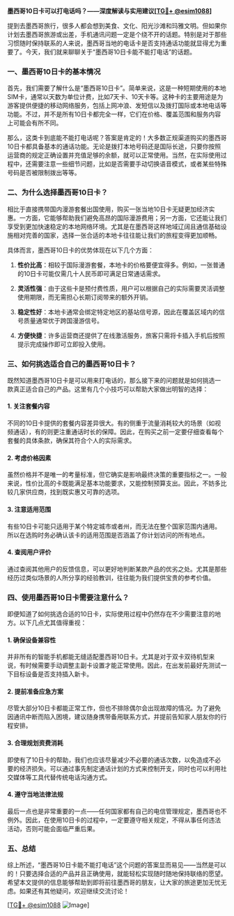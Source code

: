 **墨西哥10日卡可以打电话吗？——深度解读与实用建议[[TG💪+ @esim1088](https://t.me/s/esim1088)]**

提到去墨西哥旅行，很多人都会想到美食、文化、阳光沙滩和玛雅文明。但如果你计划去墨西哥旅游或出差，手机通讯问题一定是个绕不开的话题。特别是对于那些习惯随时保持联系的人来说，墨西哥当地的电话卡是否支持通话功能就显得尤为重要了。今天，我们就来聊聊关于“墨西哥10日卡能不能打电话”的话题。

### 一、墨西哥10日卡的基本情况

首先，我们需要了解什么是“墨西哥10日卡”。简单来说，这是一种短期使用的本地SIM卡，通常以天数为单位计费，比如7天卡、10天卡等。这种卡的主要用途是为游客提供便捷的移动网络服务，包括上网冲浪、发短信以及拨打国际或本地电话等功能。不过，并不是所有10日卡都完全一样，它们在价格、覆盖范围和服务内容上可能会有所不同。

那么，这类卡到底能不能打电话呢？答案是肯定的！大多数正规渠道购买的墨西哥10日卡都具备基本的通话功能。无论是拨打本地号码还是国际长途，只要你按照运营商的规定正确设置并充值足够的余额，就可以正常使用。当然，在实际使用过程中，还需要注意一些细节问题，比如是否需要手动切换语音模式，或者某些特殊号码是否被限制拨出等等。

### 二、为什么选择墨西哥10日卡？

相比于直接携带国内漫游套餐出国使用，购买一张当地10日卡无疑更加经济实惠。一方面，它能够帮助我们避免高昂的国际漫游费用；另一方面，它还能让我们享受到更加快速稳定的本地网络环境。尤其是在墨西哥这样地域辽阔且通信基础设施相对完善的国家，选择一张合适的本地卡往往能让我们的旅程变得更加顺畅。

具体而言，墨西哥10日卡的优势体现在以下几个方面：

1. **性价比高**：相较于国际漫游套餐，本地卡的价格要便宜得多。例如，一张普通的10日卡可能仅需几十人民币即可满足日常通话需求。
   
2. **灵活性强**：由于这些卡是预付费性质，用户可以根据自己的实际需要灵活调整使用期限，而无需担心长期订阅带来的额外开销。

3. **稳定性好**：本地卡通常会绑定特定地区的基站信号源，因此在覆盖区域内的信号质量通常优于跨国漫游信号。

4. **方便快捷**：许多运营商还提供了在线激活服务，旅客只需将卡插入手机后按照提示完成操作即可立即投入使用。

### 三、如何挑选适合自己的墨西哥10日卡？

既然知道墨西哥10日卡是可以用来打电话的，那么接下来的问题就是如何挑选一款真正适合自己的产品。这里有几个小技巧可以帮助大家做出明智的选择：

#### 1. 关注套餐内容
不同的10日卡提供的套餐内容差异很大。有的侧重于流量消耗较大的场景（如视频通话），有的则更注重通话时长的保障。因此，在购买之前一定要仔细查看每个套餐的具体条款，确保其符合个人的实际需求。

#### 2. 考虑价格因素
虽然价格并不是唯一的考量标准，但它确实是影响最终决策的重要指标之一。一般来说，性价比高的卡既能满足基本功能要求，又能控制预算支出。因此，不妨多比较几家供应商，找到既实惠又可靠的选项。

#### 3. 注意适用范围
有些10日卡可能只适用于某个特定城市或者州，而无法在整个国家范围内通用。所以在选购时务必确认该卡的适用范围是否涵盖了你计划访问的所有地点。

#### 4. 查阅用户评价
通过查阅其他用户的反馈信息，可以更好地判断某款产品的优劣之处。尤其是那些经历过类似场景的人所分享的经验教训，往往能为我们提供宝贵的参考价值。

### 四、使用墨西哥10日卡需要注意什么？

即便知道了如何挑选合适的10日卡，实际使用过程中仍然存在不少需要注意的地方。以下几点尤其值得重视：

#### 1. 确保设备兼容性
并非所有的智能手机都能无缝适配墨西哥10日卡。尤其是对于双卡双待机型来说，有时候需要手动调整主副卡设置才能正常使用。因此，在出发前最好先测试一下目标设备是否支持插入新卡。

#### 2. 提前准备应急方案
尽管大部分10日卡都能正常工作，但也不排除偶尔会出现故障的情况。为了避免因通讯中断而陷入困境，建议随身携带备用联系方式，并提前告知家人朋友你的行程安排。

#### 3. 合理规划资费消耗
即使有了10日卡的帮助，我们也应该尽量减少不必要的通话次数，以免造成不必要的经济损失。可以通过事先制定通话计划的方式来控制开支，同时也可以利用社交媒体等工具代替传统电话沟通方式。

#### 4. 遵守当地法律法规
最后一点也是非常重要的一点——任何国家都有自己的电信管理规定，墨西哥也不例外。因此，在使用10日卡的过程中，一定要遵守相关规定，不得从事任何违法活动，否则可能会面临严重后果。

### 五、总结

综上所述，“墨西哥10日卡能不能打电话”这个问题的答案显而易见——当然是可以的！只要选择合适的产品并且正确使用，就能轻松实现随时随地保持联络的愿望。希望本文提供的信息能够帮助到即将前往墨西哥的朋友，让大家的旅途更加无忧无虑。如果还有其他疑问，欢迎继续交流讨论！

[[TG💪+ @esim1088](https://t.me/s/esim1088) ![Image](https://i.postimg.cc/4NQfJmqS/Snipaste-2025-05-13-00-14-12.png)]